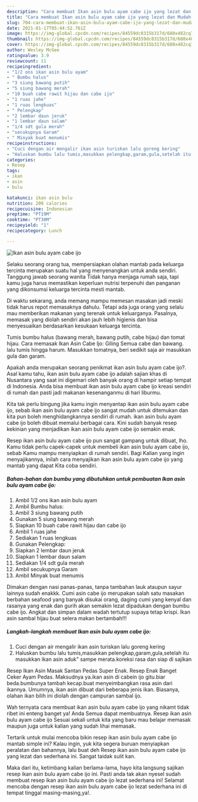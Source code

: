 ```yaml
---
description: "Cara membuat Ikan asin bulu ayam cabe ijo yang lezat dan Mudah Dibuat"
title: "Cara membuat Ikan asin bulu ayam cabe ijo yang lezat dan Mudah Dibuat"
slug: 704-cara-membuat-ikan-asin-bulu-ayam-cabe-ijo-yang-lezat-dan-mudah-dibuat
date: 2021-01-17T05:44:52.761Z
image: https://img-global.cpcdn.com/recipes/84559dc8315b317d/680x482cq70/ikan-asin-bulu-ayam-cabe-ijo-foto-resep-utama.jpg
thumbnail: https://img-global.cpcdn.com/recipes/84559dc8315b317d/680x482cq70/ikan-asin-bulu-ayam-cabe-ijo-foto-resep-utama.jpg
cover: https://img-global.cpcdn.com/recipes/84559dc8315b317d/680x482cq70/ikan-asin-bulu-ayam-cabe-ijo-foto-resep-utama.jpg
author: Wesley McGee
ratingvalue: 3.9
reviewcount: 11
recipeingredient:
- "1/2 ons ikan asin bulu ayam"
- " Bumbu halus"
- "3 siung bawang putih"
- "5 siung bawang merah"
- "10 buah cabe rawit hijau dan cabe ijo"
- "1 ruas jahe"
- "1 ruas lengkuas"
- " Pelengkap"
- "2 lembar daun jeruk"
- "1 lembar daun salam"
- "1/4 sdt gula merah"
- "secukupnya Garam"
- " Minyak buat menumis"
recipeinstructions:
- "Cuci dengan air mengalir ikan asin turiskan lalu goreng kering"
- "Haluskan bumbu lalu tumis,masukkan pelengkap,garam,gula,setelah itu masukkan ikan asin aduk&#34; sampe merata.koreksi rasa dan siap di sajikan"
categories:
- Resep
tags:
- ikan
- asin
- bulu

katakunci: ikan asin bulu 
nutrition: 209 calories
recipecuisine: Indonesian
preptime: "PT19M"
cooktime: "PT30M"
recipeyield: "1"
recipecategory: Lunch

---
```



![Ikan asin bulu ayam cabe ijo](https://img-global.cpcdn.com/recipes/84559dc8315b317d/680x482cq70/ikan-asin-bulu-ayam-cabe-ijo-foto-resep-utama.jpg)

Selaku seorang orang tua, mempersiapkan olahan mantab pada keluarga tercinta merupakan suatu hal yang menyenangkan untuk anda sendiri. Tanggung jawab seorang  wanita Tidak hanya menjaga rumah saja, tapi kamu juga harus memastikan keperluan nutrisi terpenuhi dan panganan yang dikonsumsi keluarga tercinta mesti mantab.

Di waktu  sekarang, anda memang mampu memesan masakan jadi meski tidak harus repot memasaknya dahulu. Tetapi ada juga orang yang selalu mau memberikan makanan yang terenak untuk keluarganya. Pasalnya, memasak yang diolah sendiri akan jauh lebih higienis dan bisa menyesuaikan berdasarkan kesukaan keluarga tercinta. 

Tumis bumbu halus (bawang merah, bawang putih, cabe hijau) dan tomat hijau. Cara memasak Ikan Asin Cabe Ijo: Giling Semua cabe dan bawang. lalu tumis hingga harum. Masukkan tomatnya, beri sedikit saja air masukkan gula dan garam.

Apakah anda merupakan seorang penikmat ikan asin bulu ayam cabe ijo?. Asal kamu tahu, ikan asin bulu ayam cabe ijo adalah sajian khas di Nusantara yang saat ini digemari oleh banyak orang di hampir setiap tempat di Indonesia. Anda bisa membuat ikan asin bulu ayam cabe ijo kreasi sendiri di rumah dan pasti jadi makanan kesenanganmu di hari liburmu.

Kita tak perlu bingung jika kamu ingin menyantap ikan asin bulu ayam cabe ijo, sebab ikan asin bulu ayam cabe ijo sangat mudah untuk ditemukan dan kita pun boleh menghidangkannya sendiri di rumah. ikan asin bulu ayam cabe ijo boleh dibuat memalui berbagai cara. Kini sudah banyak resep kekinian yang menjadikan ikan asin bulu ayam cabe ijo semakin enak.

Resep ikan asin bulu ayam cabe ijo pun sangat gampang untuk dibuat, lho. Kamu tidak perlu capek-capek untuk membeli ikan asin bulu ayam cabe ijo, sebab Kamu mampu menyiapkan di rumah sendiri. Bagi Kalian yang ingin menyajikannya, inilah cara menyajikan ikan asin bulu ayam cabe ijo yang mantab yang dapat Kita coba sendiri.

<!--inarticleads1-->

##### Bahan-bahan dan bumbu yang dibutuhkan untuk pembuatan Ikan asin bulu ayam cabe ijo:

1. Ambil 1/2 ons ikan asin bulu ayam
1. Ambil  Bumbu halus:
1. Ambil 3 siung bawang putih
1. Gunakan 5 siung bawang merah
1. Siapkan 10 buah cabe rawit hijau dan cabe ijo
1. Ambil 1 ruas jahe
1. Sediakan 1 ruas lengkuas
1. Gunakan  Pelengkap:
1. Siapkan 2 lembar daun jeruk
1. Siapkan 1 lembar daun salam
1. Sediakan 1/4 sdt gula merah
1. Ambil secukupnya Garam
1. Ambil  Minyak buat menumis


Dimakan dengan nasi panas-panas, tanpa tambahan lauk ataupun sayur lainnya sudah enakkk. Cumi asin cabe ijo merupakan salah satu masakan berbahan seafood yang banyak disukai orang, daging cumi yang kenyal dan rasanya yang enak dan gurih akan semakin lezat dipadukan dengan bumbu cabe ijo. Angkat dan simpan dalam wadah tertutup supaya tetap krispi. Ikan asin sambal hijau buat selera makan bertambah!!! 

<!--inarticleads2-->

##### Langkah-langkah membuat Ikan asin bulu ayam cabe ijo:

1. Cuci dengan air mengalir ikan asin turiskan lalu goreng kering
1. Haluskan bumbu lalu tumis,masukkan pelengkap,garam,gula,setelah itu masukkan ikan asin aduk&#34; sampe merata.koreksi rasa dan siap di sajikan


Resep Ikan Asin Masak Santan Pedas Super Enak. Resep Enak Banget Ceker Ayam Pedas. Maksudnya ya.ikan asin di cabein ijo gitu.biar beda.bumbunya tambah kecap.buat menyeimbangkan rasa asin dari ikannya. Umumnya, ikan asin dibuat dari beberapa jenis ikan. Biasanya, olahan ikan bilih ini diolah dengan campuran sambal ijo. 

Wah ternyata cara membuat ikan asin bulu ayam cabe ijo yang nikamt tidak ribet ini enteng banget ya! Anda Semua dapat membuatnya. Resep ikan asin bulu ayam cabe ijo Sesuai sekali untuk kita yang baru mau belajar memasak maupun juga untuk kalian yang sudah lihai memasak.

Tertarik untuk mulai mencoba bikin resep ikan asin bulu ayam cabe ijo mantab simple ini? Kalau ingin, yuk kita segera buruan menyiapkan peralatan dan bahannya, lalu buat deh Resep ikan asin bulu ayam cabe ijo yang lezat dan sederhana ini. Sangat taidak sulit kan. 

Maka dari itu, ketimbang kalian berlama-lama, hayo kita langsung sajikan resep ikan asin bulu ayam cabe ijo ini. Pasti anda tak akan nyesel sudah membuat resep ikan asin bulu ayam cabe ijo lezat sederhana ini! Selamat mencoba dengan resep ikan asin bulu ayam cabe ijo lezat sederhana ini di tempat tinggal masing-masing,ya!.

